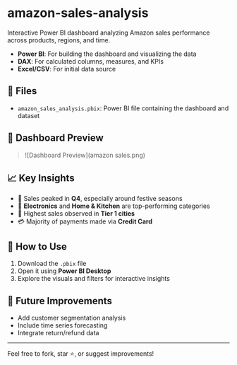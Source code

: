 # amazon-sales-analysis
Interactive Power BI dashboard analyzing Amazon sales performance across products, regions, and time.
- **Power BI**: For building the dashboard and visualizing the data
- **DAX**: For calculated columns, measures, and KPIs
- **Excel/CSV**: For initial data source

## 📂 Files

- `amazon_sales_analysis.pbix`: Power BI file containing the dashboard and dataset

## 📸 Dashboard Preview

 
> ![Dashboard Preview](amazon sales.png)

## 📈 Key Insights

- 📅 Sales peaked in **Q4**, especially around festive seasons
- 🛒 **Electronics** and **Home & Kitchen** are top-performing categories
- 📍 Highest sales observed in **Tier 1 cities**
- 💳 Majority of payments made via **Credit Card**

## 🔧 How to Use

1. Download the `.pbix` file
2. Open it using **Power BI Desktop**
3. Explore the visuals and filters for interactive insights

## 📌 Future Improvements

- Add customer segmentation analysis
- Include time series forecasting
- Integrate return/refund data

---

Feel free to fork, star ⭐, or suggest improvements!

